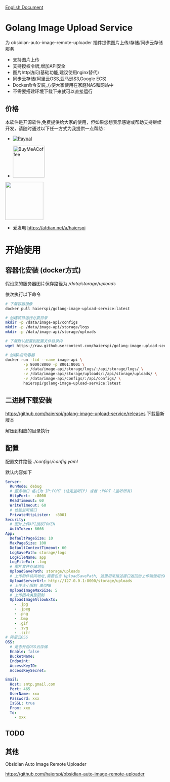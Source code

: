 [English Document](README.md)

# Golang Image Upload Service

为 obsidian-auto-image-remote-uploader 插件提供图片上传/存储/同步云存储服务

- 支持图片上传
- 支持授权令牌,增加API安全
- 图片http访问(基础功能,建议使用nginx替代)
- 同步云存储(阿里云OSS,亚马逊S3,Google ECS)
- Docker命令安装,方便大家使用在家庭NAS和网站中
- 不需要搭建环境下载下来就可以直接运行

## 价格

本软件是开源软件,免费提供给大家的使用，但如果您想表示感谢或帮助支持继续开发，请随时通过以下任一方式为我提供一点帮助：

- [![Paypal](https://img.shields.io/badge/paypal-HaierSpi-yellow?style=social&logo=paypal)](https://paypal.me/haierspi)

- [<img src="https://cdn.buymeacoffee.com/buttons/v2/default-yellow.png" alt="BuyMeACoffee" width="100">](https://www.buymeacoffee.com/haierspi)
<img src="https://raw.githubusercontent.com/haierspi/obsidian-auto-image-remote-uploader/main/bmc_qr.png" style="width:120px;height:auto;">

- 爱发电 https://afdian.net/a/haierspi

# 开始使用

## 容器化安装 (docker方式)

假设您的服务器图片保存路径为 */data/storage/uploads*

依次执行以下命令

```bash
# 下载容器镜像
docker pull haierspi/golang-image-upload-service:latest

# 创建项目运行必要目录
mkdir -p /data/image-api/configs
mkdir -p /data/image-api/storage/logs
mkdir -p /data/image-api/storage/uploads

# 下载默认配置到配置文件目录内
wget https://raw.githubusercontent.com/haierspi/golang-image-upload-service/main/configs/config.yaml  -O /data/configs/config.yaml

# 创建&启动容器
docker run -tid --name image-api \
        -p 8000:8000 -p 8001:8001 \
        -v /data/image-api/storage/logs/:/api/storage/logs/ \
        -v /data/image-api/storage/uploads/:/api/storage/uploads/ \
        -v /data/image-api/configs/:/api/configs/ \
        haierspi/golang-image-upload-service:latest

```

## 二进制下载安装

https://github.com/haierspi/golang-image-upload-service/releases 下载最新版本

解压到相应的目录执行

## 配置

配置文件路径 *./configs/config.yaml*

默认内容如下

```yaml
Server:
  RunMode: debug
  # 服务端口 格式为 IP:PORT (注定监听IP) 或者 :PORT (监听所有)
  HttpPort:  :8000
  ReadTimeout: 60
  WriteTimeout: 60
  # 性能监听接口
  PrivateHttpListen:  :8001
Security:
  # 图片上传API授权TOKEN
  AuthToken: 6666
App:
  DefaultPageSize: 10
  MaxPageSize: 100
  DefaultContextTimeout: 60
  LogSavePath: storage/logs
  LogFileName: app
  LogFileExt: .log
  # 图片文件存储地址
  UploadSavePath: storage/uploads
  # 上传附件访问地址,需要包含 UploadSavePath, 这里用来描述接口返回给上传端使用的URL前缀
  UploadServerUrl: http://127.0.0.1:8000/storage/uploads
  # 上传大小限制 单位MB
  UploadImageMaxSize: 5
  # 上传图片类型限制
  UploadImageAllowExts:
    - .jpg
    - .jpeg
    - .png
    - .bmp
    - .gif
    - .svg
    - .tiff
# 阿里云OSS
OSS:
  # 是否开启OSS云存储
  Enable: false
  BucketName:
  Endpoint:
  AccessKeyID:
  AccessKeySecret:

Email:
  Host: smtp.gmail.com
  Port: 465
  UserName: xxx
  Password: xxx
  IsSSL: true
  From: xxx
  To:
    - xxx
```
## TODO

## 其他

Obsidian Auto Image Remote Uploader

https://github.com/haierspi/obsidian-auto-image-remote-uploader